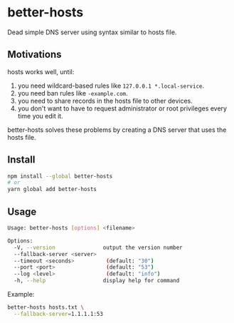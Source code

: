 # better-hosts
Dead simple DNS server using syntax similar to hosts file.

## Motivations
hosts works well, until:
1. you need wildcard-based rules like `127.0.0.1 *.local-service`.
2. you need ban rules like `-example.com`.
3. you need to share records in the hosts file to other devices.
4. you don't want to have to request administrator or root privileges every time you edit it.

better-hosts solves these problems by creating a DNS server that uses the hosts file.

## Install
```sh
npm install --global better-hosts
# or
yarn global add better-hosts
```

## Usage
```sh
Usage: better-hosts [options] <filename>

Options:
  -V, --version               output the version number
  --fallback-server <server>
  --timeout <seconds>          (default: "30")
  --port <port>                (default: "53")
  --log <level>                (default: "info")
  -h, --help                  display help for command
```

Example:
```sh
better-hosts hosts.txt \
  --fallback-server=1.1.1.1:53
```
